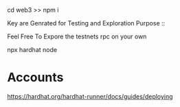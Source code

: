 cd web3 >> npm i 

Key are Genrated for Testing and Exploration Purpose :: 

Feel Free To Expore the testnets rpc on your own 

npx hardhat node 

Accounts
========



https://hardhat.org/hardhat-runner/docs/guides/deploying
